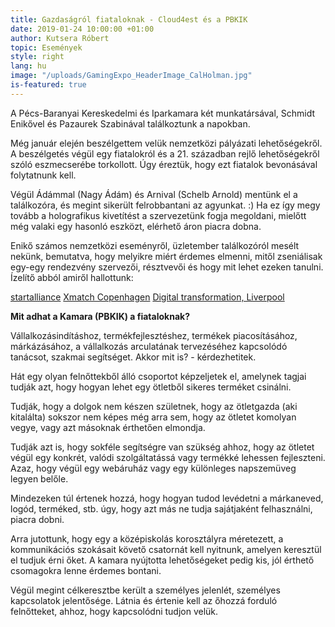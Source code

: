 ```yaml
---
title: Gazdaságról fiataloknak - Cloud4est és a PBKIK
date: 2019-01-24 10:00:00 +01:00
author: Kutsera Róbert
topic: Események
style: right
lang: hu
image: "/uploads/GamingExpo_HeaderImage_CalHolman.jpg"
is-featured: true
---
```


A Pécs-Baranyai Kereskedelmi és Iparkamara két munkatársával, Schmidt Enikővel és Pazaurek Szabinával találkoztunk a napokban. 

Még január elején beszélgettem velük nemzetközi pályázati lehetőségekről. A beszélgetés végül egy fiatalokról és a 21. században rejlő lehetőségekről szóló eszmecserébe torkollott. Úgy éreztük, hogy ezt fiatalok bevonásával folytatnunk kell. 

Végül Ádámmal (Nagy Ádám) és Arnival (Schelb Arnold) mentünk el a találkozóra, és megint sikerült felrobbantani az agyunkat. :) Ha ez így megy tovább a holografikus kivetítést a szervezetünk fogja megoldani, mielőtt még valaki egy hasonló eszközt, elérhető áron piacra dobna. 

Enikő számos nemzetközi eseményről, üzletember találkozóról mesélt nekünk, bemutatva, hogy melyikre miért érdemes elmenni, mitől zseniálisak egy-egy rendezvény szervezői, résztvevői és hogy mit lehet ezeken tanulni.
Ízelítő abból amiről hallottunk: 

[startalliance](http://www.startalliance.net/programs)
[Xmatch Copenhagen](https://www.b2match.eu/CopenX2017-Matchmaking)
[Digital transformation, Liverpool ](https://augmented-virtual-reality-ibf-liverpool.b2match.io/)
    
**Mit adhat a Kamara (PBKIK) a fiataloknak?** 

Vállalkozásindításhoz, termékfejlesztéshez, termékek piacosításához, márkázásához, a vállalkozás arculatának tervezéséhez kapcsolódó tanácsot, szakmai segítséget. 
Akkor mit is? - kérdezhetitek. 

Hát egy olyan felnőttekből álló csoportot képzeljetek el, amelynek tagjai tudják azt, hogy hogyan lehet egy ötletből sikeres terméket csinálni. 

Tudják, hogy a dolgok nem készen születnek, hogy az ötletgazda (aki kitalálta) sokszor nem képes még arra sem, hogy az ötletet komolyan vegye, vagy azt másoknak érthetően elmondja. 

Tudják azt is, hogy sokféle segítségre van szükség ahhoz, hogy az ötletet végül egy konkrét, valódi szolgáltatássá vagy termékké lehessen fejleszteni. Azaz, hogy végül egy webáruház vagy egy különleges napszemüveg legyen belőle. 

Mindezeken túl értenek hozzá, hogy hogyan tudod levédetni a márkaneved, logód, terméked, stb. úgy, hogy azt más ne tudja sajátjaként felhasználni, piacra dobni. 


Arra jutottunk, hogy egy a középiskolás korosztályra méretezett, a kommunikációs szokásait követő csatornát kell nyitnunk, amelyen keresztül el tudjuk érni őket. A kamara nyújtotta lehetőségeket pedig kis, jól érthető  csomagokra lenne érdemes bontani. 
 
Végül megint célkeresztbe került a személyes jelenlét, személyes kapcsolatok jelentősége. Látnia és értenie kell az őhozzá forduló felnőtteket, ahhoz, hogy kapcsolódni tudjon velük. 